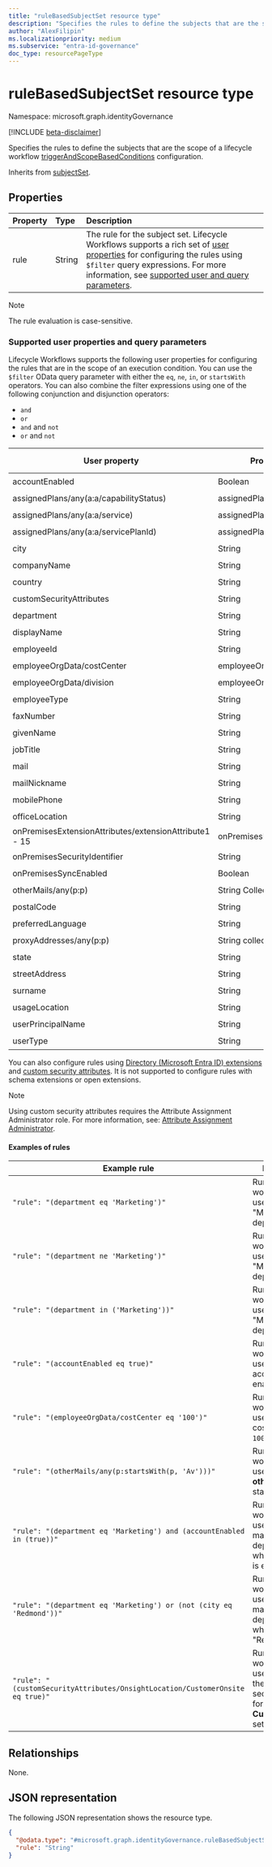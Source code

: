 ```yaml
---
title: "ruleBasedSubjectSet resource type"
description: "Specifies the rules to define the subjects that are the scope of a lifecycle workflow triggerAndScopeBasedConditions configuration."
author: "AlexFilipin"
ms.localizationpriority: medium
ms.subservice: "entra-id-governance"
doc_type: resourcePageType
---
```


# ruleBasedSubjectSet resource type

Namespace: microsoft.graph.identityGovernance

[!INCLUDE [beta-disclaimer](../../includes/beta-disclaimer.md)]

Specifies the rules to define the subjects that are the scope of a lifecycle workflow [triggerAndScopeBasedConditions](../resources/identitygovernance-triggerandscopebasedconditions.md) configuration.

Inherits from [subjectSet](../resources/subjectset.md).

## Properties

|Property|Type|Description|
|:---|:---|:---|
|rule|String|The rule for the subject set. Lifecycle Workflows supports a rich set of [user properties](user.md#properties) for configuring the rules using `$filter` query expressions. For more information, see [supported user and query parameters](#supported-user-properties-and-query-parameters). |

>[!NOTE]
> The rule evaluation is case-sensitive.

### Supported user properties and query parameters

Lifecycle Workflows supports the following user properties for configuring the rules that are in the scope of an execution condition. You can use the `$filter` OData query parameter with either the `eq`, `ne`, `in`, or `startsWith` operators. You can also combine the filter expressions using one of the following conjunction and disjunction operators:
+ `and`
+ `or`
+ `and` and `not`
+ `or` and `not`

| User property                                          | Property type                 | Supports eq, ne, in | Supports startsWith |
|--------------------------------------------------------|-------------------------------|---------------------|---------------------|
| accountEnabled                                         | Boolean                       | :heavy_check_mark:  | &nbsp;              |
| assignedPlans/any(a:a/capabilityStatus)                | assignedPlan collection       | :heavy_check_mark:  | &nbsp;              |
| assignedPlans/any(a:a/service)                         | assignedPlan collection       | :heavy_check_mark:  | &nbsp;              |
| assignedPlans/any(a:a/servicePlanId)                   | assignedPlan collection       | :heavy_check_mark:  | &nbsp;              |
| city                                                   | String                        | :heavy_check_mark:  | :heavy_check_mark:  |
| companyName                                            | String                        | :heavy_check_mark:  | :heavy_check_mark:  |
| country                                                | String                        | :heavy_check_mark:  | :heavy_check_mark:  |
| customSecurityAttributes                               | String                        | :heavy_check_mark:  | :heavy_check_mark:  |
| department                                             | String                        | :heavy_check_mark:  | :heavy_check_mark:  |
| displayName                                            | String                        | :heavy_check_mark:  | :heavy_check_mark:  |
| employeeId                                             | String                        | :heavy_check_mark:  | &nbsp;              |
| employeeOrgData/costCenter                             | employeeOrgData               | :heavy_check_mark:  | &nbsp;              |
| employeeOrgData/division                               | employeeOrgData               | :heavy_check_mark:  | &nbsp;              |
| employeeType                                           | String                        | :heavy_check_mark:  | &nbsp;              |
| faxNumber                                              | String                        | :heavy_check_mark:  | :heavy_check_mark:  |
| givenName                                              | String                        | :heavy_check_mark:  | :heavy_check_mark:  |
| jobTitle                                               | String                        | :heavy_check_mark:  | :heavy_check_mark:  |
| mail                                                   | String                        | :heavy_check_mark:  | :heavy_check_mark:  |
| mailNickname                                           | String                        | :heavy_check_mark:  | :heavy_check_mark:  |
| mobilePhone                                            | String                        | :heavy_check_mark:  | :heavy_check_mark:  |
| officeLocation                                         | String                        | :heavy_check_mark:  | :heavy_check_mark:  |
| onPremisesExtensionAttributes/extensionAttribute1 - 15 | onPremisesExtensionAttributes | :heavy_check_mark:  | &nbsp;              |
| onPremisesSecurityIdentifier                           | String                        | :heavy_check_mark:  | &nbsp;              |
| onPremisesSyncEnabled                                  | Boolean                       | :heavy_check_mark:  | &nbsp;              |
| otherMails/any(p:p)                                    | String Collection             | :heavy_check_mark:  | :heavy_check_mark:  |
| postalCode                                             | String                        | :heavy_check_mark:  | :heavy_check_mark:  |
| preferredLanguage                                      | String                        | :heavy_check_mark:  | :heavy_check_mark:  |
| proxyAddresses/any(p:p)                                | String collection             | :heavy_check_mark:  | :heavy_check_mark:  |
| state                                                  | String                        | :heavy_check_mark:  | :heavy_check_mark:  |
| streetAddress                                          | String                        | :heavy_check_mark:  | :heavy_check_mark:  |
| surname                                                | String                        | :heavy_check_mark:  | :heavy_check_mark:  |
| usageLocation                                          | String                        | :heavy_check_mark:  | :heavy_check_mark:  |
| userPrincipalName                                      | String                        | :heavy_check_mark:  | :heavy_check_mark:  |
| userType                                               | String                        | :heavy_check_mark:  | &nbsp;              |

You can also configure rules using [Directory (Microsoft Entra ID) extensions](/graph/extensibility-overview#directory-azure-ad-extensions) and [custom security attributes](/graph/api/resources/custom-security-attributes-overview). It is not supported to configure rules with schema extensions or open extensions.

> [!NOTE]
> Using custom security attributes requires the Attribute Assignment Administrator role. For more information, see: [Attribute Assignment Administrator](/entra/identity/role-based-access-control/permissions-reference#attribute-assignment-administrator).

#### Examples of rules

| Example rule                                                           | Description                                                                             |
|------------------------------------------------------------------------|-----------------------------------------------------------------------------------------|
| `"rule": "(department eq 'Marketing')"`                                | Run the workflow for users in the "Marketing" department.                               |
| `"rule": "(department ne 'Marketing')"`                                | Run the workflow for users not in the "Marketing" department.                           |
| `"rule": "(department in ('Marketing'))"`                              | Run the workflow for users in the "Marketing" department.                               |
| `"rule": "(accountEnabled eq true)"`                                   | Run the workflow for users whose account is enabled.                                    |
| `"rule": "(employeeOrgData/costCenter eq '100')"`                      | Run the workflow for users whose costCenter is `100`.                                   |
| `"rule": "(otherMails/any(p:startsWith(p, 'Av')))"`                    | Run the workflow for users whose **otherMails** starts with `Av`.                       |
| `"rule": "(department eq 'Marketing') and (accountEnabled in (true))"` | Run the workflow for users in the marketing department and whose account is enabled.    |
| `"rule": "(department eq 'Marketing') or (not (city eq 'Redmond'))"`   | Run the workflow for users in the marketing department and whose city is not "Redmond". |
| `"rule": "(customSecurityAttributes/OnsightLocation/CustomerOnsite eq true)"`    | Run the workflow for users who have the custom security attribute for **CustomerOnSite** set as *true*. |

## Relationships

None.

## JSON representation

The following JSON representation shows the resource type.
<!-- {
  "blockType": "resource",
  "@odata.type": "microsoft.graph.identityGovernance.ruleBasedSubjectSet"
}
-->
``` json
{
  "@odata.type": "#microsoft.graph.identityGovernance.ruleBasedSubjectSet",
  "rule": "String"
}
```
